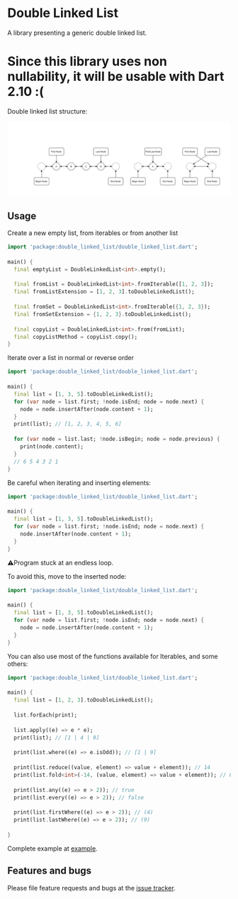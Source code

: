 # Double Linked List
A library presenting a generic double linked list.

# Since this library uses non nullability, it will be usable with Dart 2.10 :(

Double linked list structure:

![dll_structure](assets/double_linked_list_image.png)

## Usage

Create a new empty list, from iterables or from another list

```dart
import 'package:double_linked_list/double_linked_list.dart';

main() {
  final emptyList = DoubleLinkedList<int>.empty();
  
  final fromList = DoubleLinkedList<int>.fromIterable([1, 2, 3]);
  final fromListExtension = [1, 2, 3].toDoubleLinkedList();
  
  final fromSet = DoubleLinkedList<int>.fromIterable({1, 2, 3});
  final fromSetExtension = {1, 2, 3}.toDoubleLinkedList();
  
  final copyList = DoubleLinkedList<int>.from(fromList);
  final copyListMethod = copyList.copy();
}
```

Iterate over a list in normal or reverse order

```dart
import 'package:double_linked_list/double_linked_list.dart';

main() {
  final list = [1, 3, 5].toDoubleLinkedList();
  for (var node = list.first; !node.isEnd; node = node.next) {
    node = node.insertAfter(node.content + 1);
  }
  print(list); // [1, 2, 3, 4, 5, 6]
  
  for (var node = list.last; !node.isBegin; node = node.previous) {
    print(node.content);
  }
  // 6 5 4 3 2 1
}
```

Be careful when iterating and inserting elements:

```dart
import 'package:double_linked_list/double_linked_list.dart';

main() {
  final list = [1, 3, 5].toDoubleLinkedList();
  for (var node = list.first; !node.isEnd; node = node.next) {
    node.insertAfter(node.content + 1);
  }
}
```
:warning:Program stuck at an endless loop.

To avoid this, move to the inserted node:

```dart
import 'package:double_linked_list/double_linked_list.dart';

main() {
  final list = [1, 3, 5].toDoubleLinkedList();
  for (var node = list.first; !node.isEnd; node = node.next) {
    node = node.insertAfter(node.content + 1);
  }
}
```

You can also use most of the functions available for Iterables, and some others:

```dart
import 'package:double_linked_list/double_linked_list.dart';

main() {
  final list = [1, 2, 3].toDoubleLinkedList();

  list.forEach(print);

  list.apply((e) => e * e);
  print(list); // [1 | 4 | 9]
    
  print(list.where((e) => e.isOdd)); // [1 | 9]
    
  print(list.reduce((value, element) => value + element)); // 14
  print(list.fold<int>(-14, (value, element) => value + element)); // 0
    
  print(list.any((e) => e > 2)); // true
  print(list.every((e) => e > 2)); // false
    
  print(list.firstWhere((e) => e > 2)); // (4)
  print(list.lastWhere((e) => e > 2)); // (9)
  
}
```

Complete example at [example](example/double_linked_list_example.dart).

## Features and bugs

Please file feature requests and bugs at the [issue tracker][tracker].

[tracker]: https://github.com/Diviloper/double_linked_list/issues
